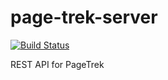 # page-trek-server

[![Build Status](https://travis-ci.org/croese/page-trek-server.svg?branch=master)](https://travis-ci.org/croese/page-trek-server)

REST API for PageTrek
